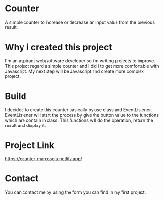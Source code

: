 # Counter
A simple counter to increase or decrease an input value from the previous result.

# Why i created this project
I'm an aspirant web/software developer so i'm writing projects to improve.
This project regard a simple counter and i did i to get more comfortable with Javascript.
My next step will be Javascript and create more complex project.

# Build
I decided to create this counter basically by use class and EventListener.
EventListener will start the process by give the button value to the functions which are contain in class.
This functions will do the operation, return the result and display it.

# Project Link
https://counter-marcosolu.netlify.app/

# Contact
You can contact me by using the form you can find in my first project.
